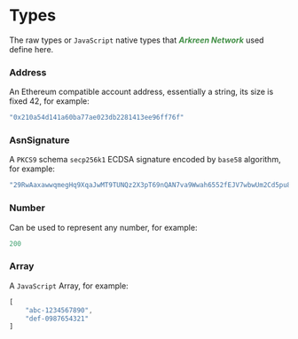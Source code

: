# Types

The raw types or `JavaScript` native types that <span style="color:#418F45;">***Arkreen Network***</span> used define here.



###  Address

 An Ethereum compatible account address, essentially a string, its size is fixed 42, for example:

```javascript
"0x210a54d141a60ba77ae023db2281413ee96ff76f"
```



###  AsnSignature 

A `PKCS9` schema `secp256k1` ECDSA signature encoded by `base58` algorithm, for example:

```javascript
"29RwAaxawwqmegHq9XqaJwMT9TUNQz2X3pT69nQAN7va9Wwah6552fEJV7wbwUm2Cd5pu8XhTAvqDPDwDTdgSM11D"
```



###  Number

Can be used to represent any number, for example:

```javascript
200
```




###  Array 

 A `JavaScript` Array, for example:

```javascript
[
    "abc-1234567890",
    "def-0987654321"
]
```

